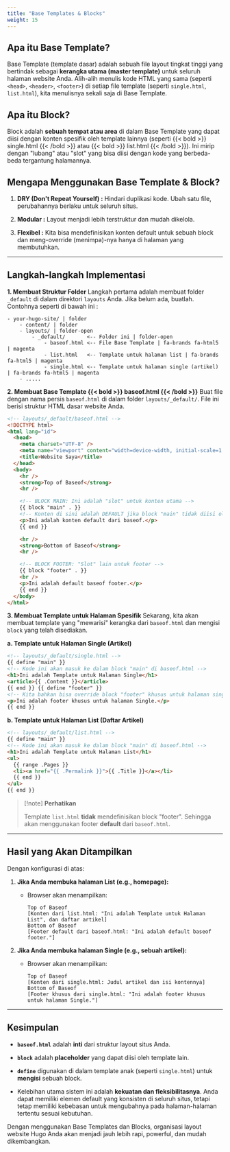 ```yaml
---
title: "Base Templates & Blocks"
weight: 15
---
```


## Apa itu Base Template?

Base Template (template dasar) adalah sebuah file layout tingkat tinggi yang bertindak sebagai **kerangka utama (master template)** untuk seluruh halaman website Anda. Alih-alih menulis kode HTML yang sama (seperti `<head>`, `<header>`, `<footer>`) di setiap file template (seperti `single.html`, `list.html`), kita menulisnya sekali saja di Base Template.

## Apa itu Block?

Block adalah **sebuah tempat atau area** di dalam Base Template yang dapat diisi dengan konten spesifik oleh template lainnya (seperti {{< bold >}} single.html {{< /bold >}} atau {{< bold >}} list.html {{< /bold >}}). Ini mirip dengan "lubang" atau "slot" yang bisa diisi dengan kode yang berbeda-beda tergantung halamannya.

## Mengapa Menggunakan Base Template & Block?

1.  **DRY (Don't Repeat Yourself) :** Hindari duplikasi kode. Ubah satu file, perubahannya berlaku untuk seluruh situs.

2.  **Modular :** Layout menjadi lebih terstruktur dan mudah dikelola.

3.  **Flexibel :** Kita bisa mendefinisikan konten default untuk sebuah block dan meng-override (menimpa)-nya hanya di halaman yang membutuhkan.

---

## Langkah-langkah Implementasi

**1. Membuat Struktur Folder**
Langkah pertama adalah membuat folder `_default` di dalam direktori `layouts` Anda. Jika belum ada, buatlah. Contohnya seperti di bawah ini :

```tree
- your-hugo-site/ | folder
    - content/ | folder
    - layouts/ | folder-open
        - _default/       <-- Folder ini | folder-open
            - baseof.html <-- File Base Template | fa-brands fa-html5 | magenta
            - list.html   <-- Template untuk halaman list | fa-brands fa-html5 | magenta
            - single.html <-- Template untuk halaman single (artikel) | fa-brands fa-html5 | magenta
    - .....
```

**2. Membuat Base Template {{< bold >}} baseof.html {{< /bold >}}**
Buat file dengan nama persis `baseof.html` di dalam folder `layouts/_default/`. File ini berisi struktur HTML dasar website Anda.

```html {title="html" wrap="true"}
<!-- layouts/_default/baseof.html -->
<!DOCTYPE html>
<html lang="id">
  <head>
    <meta charset="UTF-8" />
    <meta name="viewport" content="width=device-width, initial-scale=1.0" />
    <title>Website Saya</title>
  </head>
  <body>
    <hr />
    <strong>Top of Baseof</strong>
    <hr />

    <!-- BLOCK MAIN: Ini adalah "slot" untuk konten utama -->
    {{ block "main" . }}
    <!-- Konten di sini adalah DEFAULT jika block "main" tidak diisi oleh template lain -->
    <p>Ini adalah konten default dari baseof.</p>
    {{ end }}

    <hr />
    <strong>Bottom of Baseof</strong>
    <hr />

    <!-- BLOCK FOOTER: "Slot" lain untuk footer -->
    {{ block "footer" . }}
    <br />
    <p>Ini adalah default baseof footer.</p>
    {{ end }}
  </body>
</html>
```

**3. Membuat Template untuk Halaman Spesifik**
Sekarang, kita akan membuat template yang "mewarisi" kerangka dari `baseof.html` dan mengisi `block` yang telah disediakan.

**a. Template untuk Halaman Single (Artikel)**

```html {title="html" wrap="true"}
<!-- layouts/_default/single.html -->
{{ define "main" }}
<!-- Kode ini akan masuk ke dalam block "main" di baseof.html -->
<h1>Ini adalah Template untuk Halaman Single</h1>
<article>{{ .Content }}</article>
{{ end }} {{ define "footer" }}
<!-- Kita bahkan bisa override block "footer" khusus untuk halaman single -->
<p>Ini adalah footer khusus untuk halaman Single.</p>
{{ end }}
```

**b. Template untuk Halaman List (Daftar Artikel)**

```html {title="html" wrap="true"}
<!-- layouts/_default/list.html -->
{{ define "main" }}
<!-- Kode ini akan masuk ke dalam block "main" di baseof.html -->
<h1>Ini adalah Template untuk Halaman List</h1>
<ul>
  {{ range .Pages }}
  <li><a href="{{ .Permalink }}">{{ .Title }}</a></li>
  {{ end }}
</ul>
{{ end }}
```

> [!note] **Perhatikan**
>
> Template `list.html` **tidak** mendefinisikan block "footer".
> Sehingga akan menggunakan footer **default** dari `baseof.html`.

---

## Hasil yang Akan Ditampilkan

Dengan konfigurasi di atas:

1.  **Jika Anda membuka halaman List (e.g., homepage):**

    - Browser akan menampilkan:

      ```plaintext
      Top of Baseof
      [Konten dari list.html: "Ini adalah Template untuk Halaman List", dan daftar artikel]
      Bottom of Baseof
      [Footer default dari baseof.html: "Ini adalah default baseof footer."]
      ```

2.  **Jika Anda membuka halaman Single (e.g., sebuah artikel):**

    - Browser akan menampilkan:

      ```plaintext
      Top of Baseof
      [Konten dari single.html: Judul artikel dan isi kontennya]
      Bottom of Baseof
      [Footer khusus dari single.html: "Ini adalah footer khusus untuk halaman Single."]
      ```

---

## Kesimpulan

- **`baseof.html`** adalah **inti** dari struktur layout situs Anda.

- **`block`** adalah **placeholder** yang dapat diisi oleh template lain.

- **`define`** digunakan di dalam template anak (seperti `single.html`) untuk **mengisi** sebuah block.

- Kelebihan utama sistem ini adalah **kekuatan dan fleksibilitasnya**. Anda dapat memiliki elemen default yang konsisten di seluruh situs, tetapi tetap memiliki kebebasan untuk mengubahnya pada halaman-halaman tertentu sesuai kebutuhan.

Dengan menggunakan Base Templates dan Blocks, organisasi layout website Hugo Anda akan menjadi jauh lebih rapi, powerful, dan mudah dikembangkan.

